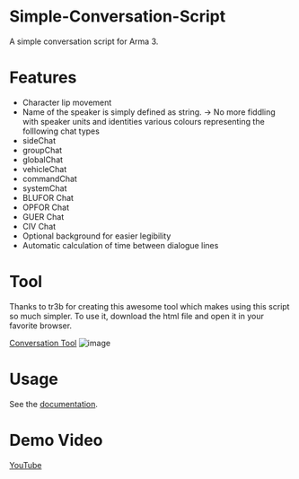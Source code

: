 # Simple-Conversation-Script
A simple conversation script for Arma 3.

# Features
- Character lip movement
- Name of the speaker is simply defined as string. -> No more fiddling with speaker units and identities
various colours representing the folllowing chat types
- sideChat
- groupChat
- globalChat
- vehicleChat
- commandChat
- systemChat
- BLUFOR Chat
- OPFOR Chat
- GUER Chat
- CIV Chat
- Optional background for easier legibility
- Automatic calculation of time between dialogue lines


# Tool
Thanks to tr3b for creating this awesome tool which makes using this script so much simpler. To use it, download the html file and open it in your favorite browser.

[Conversation Tool](https://www.file-upload.net/download-12620151/arma3_conv.html.html)
![image](https://user-images.githubusercontent.com/17484252/123176174-477b4f80-d483-11eb-988a-eca219871bd3.png)
 
# Usage
See the [documentation](https://github.com/R3voA3/Simple-Conversation-Script/blob/3f6b7e7b14b6d74503443694bc610b75d8d27649/conversation.sqf#L29).

# Demo Video
[YouTube](https://www.youtube.com/watch?v=Vic_iNtcGDU)

